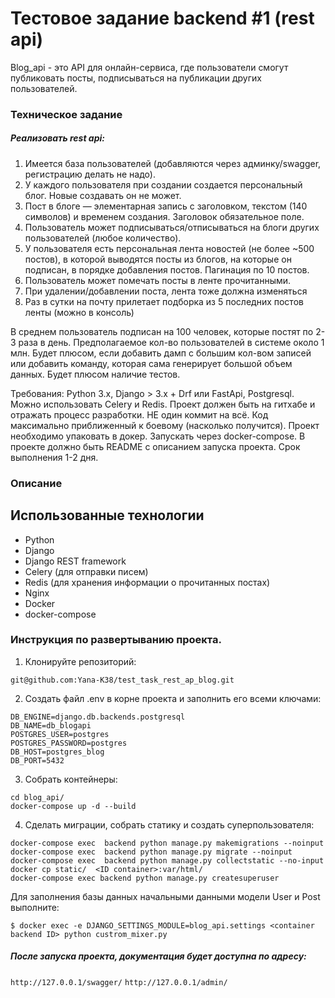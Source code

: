 # Тестовое задание backend #1 (rest api)
Blog_api - это API для онлайн-сервиса, где пользователи смогут публиковать посты, подписываться на публикации других пользователей.
### Техническое задание

##### Реализовать rest api:

1. Имеется база пользователей (добавляются через админку/swagger, регистрацию делать не надо).
2. У каждого пользователя при создании создается персональный блог. Новые создавать он не может.
3. Пост в блоге — элементарная запись с заголовком, текстом (140 символов) и временем создания. Заголовок обязательное поле.
4. Пользователь может подписываться/отписываться на блоги других пользователей (любое количество).
5. У пользователя есть персональная лента новостей (не более ~500 постов), в которой выводятся посты из блогов, на которые он подписан, в порядке добавления постов. Пагинация по 10 постов.
6. Пользователь может помечать посты в ленте прочитанными.
7. При удалении/добавлении поста, лента тоже должна изменяться
8. Раз в сутки на почту прилетает подборка из 5 последних постов ленты (можно в консоль)

В среднем пользователь подписан на 100 человек, которые постят по 2-3 раза в день.
Предполагаемое кол-во пользователей в системе около 1 млн.
Будет плюсом, если добавить дамп с большим кол-вом записей или добавить команду, которая сама генерирует большой объем данных.
Будет плюсом наличие тестов.

Требования:
Python 3.x, Django > 3.х + Drf или FastApi, Postgresql. Можно использовать Celery и Redis. 
Проект должен быть на гитхабе и отражать процесс разработки. НЕ один коммит на всё.
Код максимально приближенный к боевому (насколько получится).
Проект необходимо упаковать в докер. Запускать через docker-compose.
В проекте должно быть README с описанием запуска проекта.
Срок выполнения 1-2 дня.

### Описание 
## Использованные технологии

- Python
- Django
- Django REST framework
- Celery (для отправки писем)
- Redis (для хранения информации о прочитанных постах)
- Nginx
- Docker
- docker-compose

### Инструкция по развертыванию проекта.

1. Клонируйте репозиторий:
```
git@github.com:Yana-K38/test_task_rest_ap_blog.git
```
2. Создать файл .env в корне проекта и заполнить его всеми ключами:
```
DB_ENGINE=django.db.backends.postgresql
DB_NAME=db_blogapi
POSTGRES_USER=postgres
POSTGRES_PASSWORD=postgres
DB_HOST=postgres_blog
DB_PORT=5432
```
3. Собрать контейнеры:
```
cd blog_api/
docker-compose up -d --build
```
4. Сделать миграции, собрать статику и создать суперпользователя:
```
docker-compose exec  backend python manage.py makemigrations --noinput
docker-compose exec  backend python manage.py migrate --noinput
docker-compose exec  backend python manage.py collectstatic --no-input
docker cp static/  <ID container>:var/html/    
docker-compose exec backend python manage.py createsuperuser
```
Для заполнения базы данных начальными данными модели User и Post выполните:
```
$ docker exec -e DJANGO_SETTINGS_MODULE=blog_api.settings <container backend ID> python custrom_mixer.py
```
##### После запуска проекта, документация будет доступна по адресу:
```http://127.0.0.1/swagger/```
```http://127.0.0.1/admin/```
